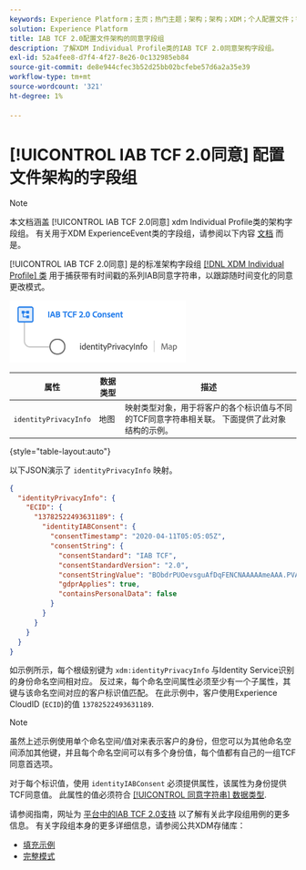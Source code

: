 ```yaml
---
keywords: Experience Platform；主页；热门主题；架构；架构；XDM；个人配置文件；字段；架构；架构；架构设计；字段组；字段组；iab；tcf；同意；
solution: Experience Platform
title: IAB TCF 2.0配置文件架构的同意字段组
description: 了解XDM Individual Profile类的IAB TCF 2.0同意架构字段组。
exl-id: 52a4fee8-d7f4-4f27-8e26-0c132985eb84
source-git-commit: de8e944cfec3b52d25bb02bcfebe57d6a2a35e39
workflow-type: tm+mt
source-wordcount: '321'
ht-degree: 1%

---
```


# [!UICONTROL IAB TCF 2.0同意] 配置文件架构的字段组

>[!NOTE]
>
>本文档涵盖 [!UICONTROL IAB TCF 2.0同意] xdm Individual Profile类的架构字段组。 有关用于XDM ExperienceEvent类的字段组，请参阅以下内容 [文档](../event/iab.md) 而是。

[!UICONTROL IAB TCF 2.0同意] 是的标准架构字段组 [[!DNL XDM Individual Profile] 类](../../classes/individual-profile.md) 用于捕获带有时间戳的系列IAB同意字符串，以跟踪随时间变化的同意更改模式。

![](../../images/field-groups/iab-profile.png)

| 属性 | 数据类型 | 描述 |
| --- | --- | --- |
| `identityPrivacyInfo` | 地图 | 映射类型对象，用于将客户的各个标识值与不同的TCF同意字符串相关联。 下面提供了此对象结构的示例。 |

{style="table-layout:auto"}

以下JSON演示了 `identityPrivacyInfo` 映射。

```json
{
  "identityPrivacyInfo": {
    "ECID": {
      "13782522493631189": {
        "identityIABConsent": {
          "consentTimestamp": "2020-04-11T05:05:05Z",
          "consentString": {
            "consentStandard": "IAB TCF",
            "consentStandardVersion": "2.0",
            "consentStringValue": "BObdrPUOevsguAfDqFENCNAAAAAmeAAA.PVAfDObdrA.DqFENCAmeAENCDA",
            "gdprApplies": true,
            "containsPersonalData": false
          }
        }
      }
    }
  }
}
```

如示例所示，每个根级别键为 `xdm:identityPrivacyInfo` 与Identity Service识别的身份命名空间相对应。 反过来，每个命名空间属性必须至少有一个子属性，其键与该命名空间对应的客户标识值匹配。 在此示例中，客户使用Experience CloudID (`ECID`)的值 `13782522493631189`.

>[!NOTE]
>
>虽然上述示例使用单个命名空间/值对来表示客户的身份，但您可以为其他命名空间添加其他键，并且每个命名空间可以有多个身份值，每个值都有自己的一组TCF同意首选项。

对于每个标识值，使用 `identityIABConsent` 必须提供属性，该属性为身份提供TCF同意值。 此属性的值必须符合 [[!UICONTROL 同意字符串] 数据类型](../../data-types/consent-string.md).

请参阅指南，网址为 [平台中的IAB TCF 2.0支持](../../../landing/governance-privacy-security/consent/iab/overview.md) 以了解有关此字段组用例的更多信息。 有关字段组本身的更多详细信息，请参阅公共XDM存储库：

* [填充示例](https://github.com/adobe/xdm/blob/master/components/fieldgroups/profile/profile-privacy.example.1.json)
* [完整模式](https://github.com/adobe/xdm/blob/master/components/fieldgroups/profile/profile-privacy.schema.json)
